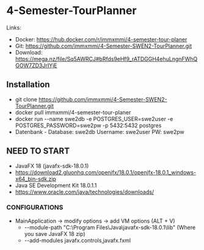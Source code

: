# 4-Semester-TourPlanner
Links:
- Docker:  https://hub.docker.com/r/immxmmi/4-semester-tour-planer
- Git: https://github.com/immxmmi/4-Semester-SWEN2-TourPlanner.git 
- Download: https://mega.nz/file/Sq5AWRCJ#bRfds9eHf9_rATDGGH4ehuLngnFWhQGOW7ZD3JrIYjE
## Installation
- git clone https://github.com/immxmmi/4-Semester-SWEN2-TourPlanner.git
- docker pull immxmmi/4-semester-tour-planer
- docker run --name swe2db -e POSTGRES_USER=swe2user -e POSTGRES_PASSWORD=swe2pw -p 5432:5432 postgres
- Datenbank - Database: swe2db Username: swe2user PW: swe2pw

## NEED TO START ##
- JavaFX 18 (javafx-sdk-18.0.1)
- https://download2.gluonhq.com/openjfx/18.0.1/openjfx-18.0.1_windows-x64_bin-sdk.zip
- Java SE Development Kit 18.0.1.1
- https://www.oracle.com/java/technologies/downloads/


### CONFIGURATIONS ###
- MainApplication -> modify options -> add VM options (ALT + V)
  * --module-path "C:\Program Files\Java\javafx-sdk-18.0.1\lib"  (Where you save JavaFX 18 zip)
  * --add-modules javafx.controls,javafx.fxml
